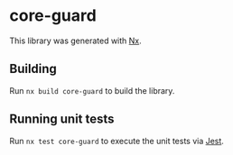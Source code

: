 # core-guard

This library was generated with [Nx](https://nx.dev).

## Building

Run `nx build core-guard` to build the library.

## Running unit tests

Run `nx test core-guard` to execute the unit tests via [Jest](https://jestjs.io).
